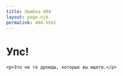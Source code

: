 ```yaml
---
title: Ошибка 404
layout: page.njk
permalink: 404.html
---
```

<div class="error-page">
    <h1>Упс!</h1>

    <p>Это не те дроиды, которых вы ищете.</p>
</div>
